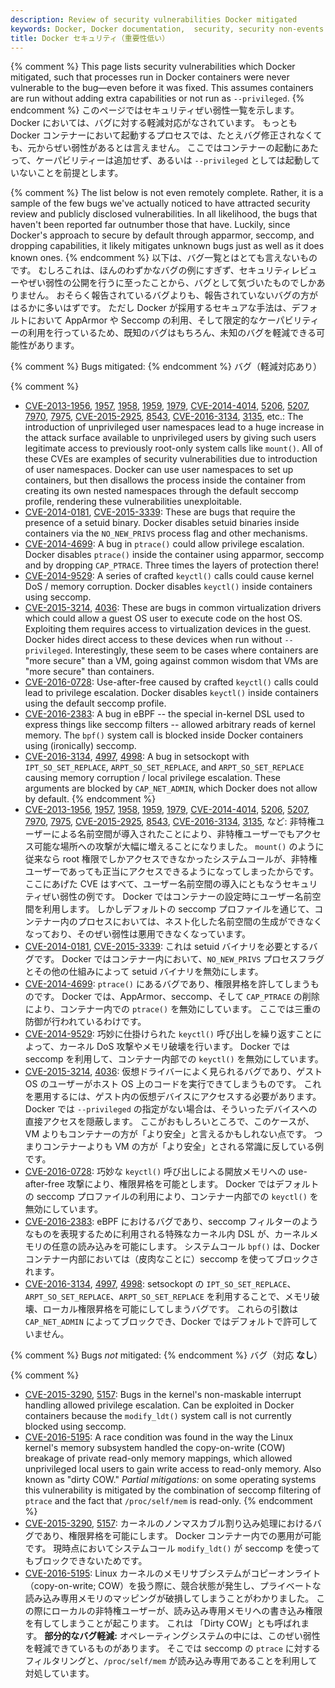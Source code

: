 ```yaml
---
description: Review of security vulnerabilities Docker mitigated
keywords: Docker, Docker documentation,  security, security non-events
title: Docker セキュリティ（重要性低い）
---
```


{% comment %}
This page lists security vulnerabilities which Docker mitigated, such that
processes run in Docker containers were never vulnerable to the bug—even before
it was fixed. This assumes containers are run without adding extra capabilities
or not run as `--privileged`.
{% endcomment %}
このページではセキュリティぜい弱性一覧を示します。
Docker においては、バグに対する軽減対応がなされています。
もっとも Docker コンテナーにおいて起動するプロセスでは、たとえバグ修正されなくても、元からぜい弱性があるとは言えません。
ここではコンテナーの起動にあたって、ケーパビリティーは追加せず、あるいは `--privileged` としては起動していないことを前提とします。

{% comment %}
The list below is not even remotely complete. Rather, it is a sample of the few
bugs we've actually noticed to have attracted security review and publicly
disclosed vulnerabilities. In all likelihood, the bugs that haven't been
reported far outnumber those that have. Luckily, since Docker's approach to
secure by default through apparmor, seccomp, and dropping capabilities, it
likely mitigates unknown bugs just as well as it does known ones.
{% endcomment %}
以下は、バグ一覧とはとても言えないものです。
むしろこれは、ほんのわずかなバグの例にすぎず、セキュリティレビューやぜい弱性の公開を行うに至ったことから、バグとして気づいたものでしかありません。
おそらく報告されているバグよりも、報告されていないバグの方がはるかに多いはずです。
ただし Docker が採用するセキュアな手法は、デフォルトにおいて AppArmor や Seccomp の利用、そして限定的なケーパビリティーの利用を行っているため、既知のバグはもちろん、未知のバグを軽減できる可能性があります。

{% comment %}
Bugs mitigated:
{% endcomment %}
バグ（軽減対応あり）

{% comment %}
* [CVE-2013-1956](https://cve.mitre.org/cgi-bin/cvename.cgi?name=CVE-2013-1956),
[1957](https://cve.mitre.org/cgi-bin/cvename.cgi?name=CVE-2013-1957),
[1958](https://cve.mitre.org/cgi-bin/cvename.cgi?name=CVE-2013-1958),
[1959](https://cve.mitre.org/cgi-bin/cvename.cgi?name=CVE-2013-1959),
[1979](https://cve.mitre.org/cgi-bin/cvename.cgi?name=CVE-2013-1979),
[CVE-2014-4014](https://cve.mitre.org/cgi-bin/cvename.cgi?name=CVE-2014-4014),
[5206](https://cve.mitre.org/cgi-bin/cvename.cgi?name=CVE-2014-5206),
[5207](https://cve.mitre.org/cgi-bin/cvename.cgi?name=CVE-2014-5207),
[7970](https://cve.mitre.org/cgi-bin/cvename.cgi?name=CVE-2014-7970),
[7975](https://cve.mitre.org/cgi-bin/cvename.cgi?name=CVE-2014-7975),
[CVE-2015-2925](https://cve.mitre.org/cgi-bin/cvename.cgi?name=CVE-2015-2925),
[8543](https://cve.mitre.org/cgi-bin/cvename.cgi?name=CVE-2015-8543),
[CVE-2016-3134](https://cve.mitre.org/cgi-bin/cvename.cgi?name=CVE-2016-3134),
[3135](https://cve.mitre.org/cgi-bin/cvename.cgi?name=CVE-2016-3135), etc.:
The introduction of unprivileged user namespaces lead to a huge increase in the
attack surface available to unprivileged users by giving such users legitimate
access to previously root-only system calls like `mount()`. All of these CVEs
are examples of security vulnerabilities due to introduction of user namespaces.
Docker can use user namespaces to set up containers, but then disallows the
process inside the container from creating its own nested namespaces through the
default seccomp profile, rendering these vulnerabilities unexploitable.
* [CVE-2014-0181](https://cve.mitre.org/cgi-bin/cvename.cgi?name=CVE-2014-0181),
[CVE-2015-3339](https://cve.mitre.org/cgi-bin/cvename.cgi?name=CVE-2015-3339):
These are bugs that require the presence of a setuid binary. Docker disables
setuid binaries inside containers via the `NO_NEW_PRIVS` process flag and
other mechanisms.
* [CVE-2014-4699](https://cve.mitre.org/cgi-bin/cvename.cgi?name=CVE-2014-4699):
A bug in `ptrace()` could allow privilege escalation. Docker disables `ptrace()`
inside the container using apparmor, seccomp and by dropping `CAP_PTRACE`.
Three times the layers of protection there!
* [CVE-2014-9529](https://cve.mitre.org/cgi-bin/cvename.cgi?name=CVE-2014-9529):
A series of crafted `keyctl()` calls could cause kernel DoS / memory corruption.
Docker disables `keyctl()` inside containers using seccomp.
* [CVE-2015-3214](https://cve.mitre.org/cgi-bin/cvename.cgi?name=CVE-2015-3214),
[4036](https://cve.mitre.org/cgi-bin/cvename.cgi?name=CVE-2015-4036): These are
bugs in common virtualization drivers which could allow a guest OS user to
execute code on the host OS. Exploiting them requires access to virtualization
devices in the guest. Docker hides direct access to these devices when run
without `--privileged`. Interestingly, these seem to be cases where containers
are "more secure" than a VM, going against common wisdom that VMs are
"more secure" than containers.
* [CVE-2016-0728](https://cve.mitre.org/cgi-bin/cvename.cgi?name=CVE-2016-0728):
Use-after-free caused by crafted `keyctl()` calls could lead to privilege
escalation. Docker disables `keyctl()` inside containers using the default
seccomp profile.
* [CVE-2016-2383](https://cve.mitre.org/cgi-bin/cvename.cgi?name=CVE-2016-2383):
A bug in eBPF -- the special in-kernel DSL used to express things like seccomp
filters -- allowed arbitrary reads of kernel memory. The `bpf()` system call
is blocked inside Docker containers using (ironically) seccomp.
* [CVE-2016-3134](https://cve.mitre.org/cgi-bin/cvename.cgi?name=CVE-2016-3134),
[4997](https://cve.mitre.org/cgi-bin/cvename.cgi?name=CVE-2016-4997),
[4998](https://cve.mitre.org/cgi-bin/cvename.cgi?name=CVE-2016-4998):
A bug in setsockopt with `IPT_SO_SET_REPLACE`, `ARPT_SO_SET_REPLACE`,  and
`ARPT_SO_SET_REPLACE` causing memory corruption / local privilege escalation.
These arguments are blocked by `CAP_NET_ADMIN`, which Docker does not allow by
default.
{% endcomment %}
* [CVE-2013-1956](https://cve.mitre.org/cgi-bin/cvename.cgi?name=CVE-2013-1956),
[1957](https://cve.mitre.org/cgi-bin/cvename.cgi?name=CVE-2013-1957),
[1958](https://cve.mitre.org/cgi-bin/cvename.cgi?name=CVE-2013-1958),
[1959](https://cve.mitre.org/cgi-bin/cvename.cgi?name=CVE-2013-1959),
[1979](https://cve.mitre.org/cgi-bin/cvename.cgi?name=CVE-2013-1979),
[CVE-2014-4014](https://cve.mitre.org/cgi-bin/cvename.cgi?name=CVE-2014-4014),
[5206](https://cve.mitre.org/cgi-bin/cvename.cgi?name=CVE-2014-5206),
[5207](https://cve.mitre.org/cgi-bin/cvename.cgi?name=CVE-2014-5207),
[7970](https://cve.mitre.org/cgi-bin/cvename.cgi?name=CVE-2014-7970),
[7975](https://cve.mitre.org/cgi-bin/cvename.cgi?name=CVE-2014-7975),
[CVE-2015-2925](https://cve.mitre.org/cgi-bin/cvename.cgi?name=CVE-2015-2925),
[8543](https://cve.mitre.org/cgi-bin/cvename.cgi?name=CVE-2015-8543),
[CVE-2016-3134](https://cve.mitre.org/cgi-bin/cvename.cgi?name=CVE-2016-3134),
[3135](https://cve.mitre.org/cgi-bin/cvename.cgi?name=CVE-2016-3135), など:
非特権ユーザーによる名前空間が導入されたことにより、非特権ユーザーでもアクセス可能な場所への攻撃が大幅に増えることになりました。
`mount()` のように従来なら root 権限でしかアクセスできなかったシステムコールが、非特権ユーザーであっても正当にアクセスできるようになってしまったからです。
ここにあげた CVE はすべて、ユーザー名前空間の導入にともなうセキュリティぜい弱性の例です。
Docker ではコンテナーの設定時にユーザー名前空間を利用します。
しかしデフォルトの seccomp プロファイルを通じて、コンテナー内のプロセスにおいては、ネスト化した名前空間の生成ができなくなっており、そのぜい弱性は悪用できなくなっています。
* [CVE-2014-0181](https://cve.mitre.org/cgi-bin/cvename.cgi?name=CVE-2014-0181),
[CVE-2015-3339](https://cve.mitre.org/cgi-bin/cvename.cgi?name=CVE-2015-3339):
これは setuid バイナリを必要とするバグです。
Docker ではコンテナー内において、`NO_NEW_PRIVS` プロセスフラグとその他の仕組みによって setuid バイナリを無効にします。
* [CVE-2014-4699](https://cve.mitre.org/cgi-bin/cvename.cgi?name=CVE-2014-4699):
`ptrace()` にあるバグであり、権限昇格を許してしまうものです。
Docker では、AppArmor、seccomp、そして `CAP_PTRACE` の削除により、コンテナー内での `ptrace()` を無効にしています。
ここでは三重の防御が行われているわけです。
* [CVE-2014-9529](https://cve.mitre.org/cgi-bin/cvename.cgi?name=CVE-2014-9529):
巧妙に仕掛けられた `keyctl()` 呼び出しを繰り返すことによって、カーネル DoS 攻撃やメモリ破壊を行います。
Docker では seccomp を利用して、コンテナー内部での `keyctl()` を無効にしています。
* [CVE-2015-3214](https://cve.mitre.org/cgi-bin/cvename.cgi?name=CVE-2015-3214),
[4036](https://cve.mitre.org/cgi-bin/cvename.cgi?name=CVE-2015-4036):
仮想ドライバーによく見られるバグであり、ゲスト OS のユーザーがホスト OS 上のコードを実行できてしまうものです。
これを悪用するには、ゲスト内の仮想デバイスにアクセスする必要があります。
Docker では `--privileged` の指定がない場合は、そういったデバイスへの直接アクセスを隠蔽します。
ここがおもしろいところで、このケースが、VM よりもコンテナーの方が「より安全」と言えるかもしれない点です。
つまりコンテナーよりも VM の方が「より安全」とされる常識に反している例です。
* [CVE-2016-0728](https://cve.mitre.org/cgi-bin/cvename.cgi?name=CVE-2016-0728):
巧妙な `keyctl()` 呼び出しによる開放メモリへの use-after-free 攻撃により、権限昇格を可能とします。
Docker ではデフォルトの seccomp プロファイルの利用により、コンテナー内部での `keyctl()` を無効にしています。
* [CVE-2016-2383](https://cve.mitre.org/cgi-bin/cvename.cgi?name=CVE-2016-2383):
eBPF におけるバグであり、seccomp フィルターのようなものを表現するために利用される特殊なカーネル内 DSL が、カーネルメモリの任意の読み込みを可能にします。
システムコール `bpf()` は、Docker コンテナー内部においては（皮肉なことに）seccomp を使ってブロックされます。
* [CVE-2016-3134](https://cve.mitre.org/cgi-bin/cvename.cgi?name=CVE-2016-3134),
[4997](https://cve.mitre.org/cgi-bin/cvename.cgi?name=CVE-2016-4997),
[4998](https://cve.mitre.org/cgi-bin/cvename.cgi?name=CVE-2016-4998):
setsockopt の `IPT_SO_SET_REPLACE`、`ARPT_SO_SET_REPLACE`、`ARPT_SO_SET_REPLACE` を利用することで、メモリ破壊、ローカル権限昇格を可能にしてしまうバグです。
これらの引数は `CAP_NET_ADMIN` によってブロックでき、Docker ではデフォルトで許可していません。


{% comment %}
Bugs *not* mitigated:
{% endcomment %}
バグ（対応 **なし**）

{% comment %}
* [CVE-2015-3290](https://cve.mitre.org/cgi-bin/cvename.cgi?name=CVE-2015-3290),
[5157](https://cve.mitre.org/cgi-bin/cvename.cgi?name=CVE-2015-5157): Bugs in
the kernel's non-maskable interrupt handling allowed privilege escalation.
Can be exploited in Docker containers because the `modify_ldt()` system call is
not currently blocked using seccomp.
* [CVE-2016-5195](https://cve.mitre.org/cgi-bin/cvename.cgi?name=CVE-2016-5195):
A race condition was found in the way the Linux kernel's memory subsystem
handled the copy-on-write (COW) breakage of private read-only memory mappings,
which allowed unprivileged local users to gain write access to read-only memory.
Also known as "dirty COW."
*Partial mitigations:* on some operating systems this vulnerability is mitigated
by the combination of seccomp filtering of `ptrace` and the fact that `/proc/self/mem` is read-only.
{% endcomment %}
* [CVE-2015-3290](https://cve.mitre.org/cgi-bin/cvename.cgi?name=CVE-2015-3290),
[5157](https://cve.mitre.org/cgi-bin/cvename.cgi?name=CVE-2015-5157):
カーネルのノンマスカブル割り込み処理におけるバグであり、権限昇格を可能にします。
Docker コンテナー内での悪用が可能です。
現時点においてシステムコール `modify_ldt()` が seccomp を使ってもブロックできないためです。
* [CVE-2016-5195](https://cve.mitre.org/cgi-bin/cvename.cgi?name=CVE-2016-5195):
Linux カーネルのメモリサブシステムがコピーオンライト（copy-on-write; COW）を扱う際に、競合状態が発生し、プライベートな読み込み専用メモリのマッピングが破損してしまうことがわかりました。
この際にローカルの非特権ユーザーが、読み込み専用メモリへの書き込み権限を有してしまうことが起こります。
これは 「Dirty COW」とも呼ばれます。
**部分的なバグ軽減:** オペレーティングシステムの中には、このぜい弱性を軽減できているものがあります。
そこでは seccomp の `ptrace` に対するフィルタリングと、`/proc/self/mem` が読み込み専用であることを利用して対処しています。
